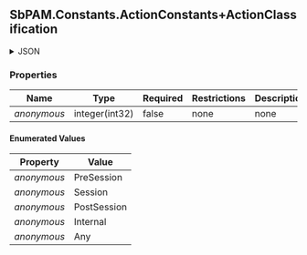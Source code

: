 
<h2 id="tocS_SbPAM.Constants.ActionConstants+ActionClassification">SbPAM.Constants.ActionConstants+ActionClassification</h2>

<a id="schemasbpam.constants.actionconstants+actionclassification"></a>
<a id="schema_SbPAM.Constants.ActionConstants+ActionClassification"></a>
<a id="tocSsbpam.constants.actionconstants+actionclassification"></a>
<a id="tocssbpam.constants.actionconstants+actionclassification"></a>

<details><summary>JSON</summary>


```json
"PreSession"

```


</details>

### Properties

|Name|Type|Required|Restrictions|Description|
|---|---|---|---|---|
|*anonymous*|integer(int32)|false|none|none|

#### Enumerated Values

|Property|Value|
|---|---|
|*anonymous*|PreSession|
|*anonymous*|Session|
|*anonymous*|PostSession|
|*anonymous*|Internal|
|*anonymous*|Any|


